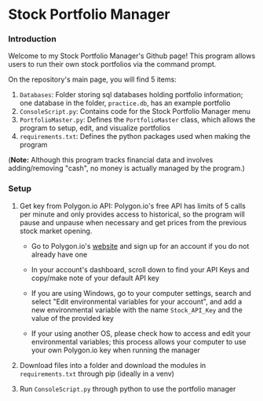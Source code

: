 # Stock Portfolio Manager
### Introduction
Welcome to my Stock Portfolio Manager's Github page! This program allows users to run their own stock portfolios via the command prompt.

On the repository's main page, you will find 5 items:
1) `Databases`: Folder storing sql databases holding portfolio information; one database in the folder, `practice.db`, has an example portfolio
2) `ConsoleScript.py`: Contains code for the Stock Portfolio Manager menu
3) `PortfolioMaster.py`: Defines the `PortfolioMaster` class, which allows the program to setup, edit, and visualize portfolios
4) `requirements.txt`: Defines the python packages used when making the program

(**Note:** Although this program tracks financial data and involves adding/removing "cash", no money is actually managed by the program.)

### Setup
1) Get key from Polygon.io API: Polygon.io's free API has limits of 5 calls per minute and only provides access to historical, so the program will pause and unpause when necessary and get prices from the previous stock market opening.
   - Go to Polygon.io's [website](https://polygon.io/) and sign up for an account if you do not already have one

   - In your account's dashboard, scroll down to find your API Keys and copy/make note of your default API key

   - If you are using Windows, go to your computer settings, search and select "Edit environmental variables for your account", and add a new environmental variable with the name `Stock_API_Key` and the value of the provided key
 
   - If your using another OS, please check how to access and edit your environmental variables; this process allows your computer to use your own Polygon.io key when running the manager

2) Download files into a folder and download the modules in `requirements.txt` through pip (ideally in a venv)

4) Run `ConsoleScript.py` through python to use the portfolio manager